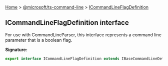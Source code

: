 [Home](./index) &gt; [@microsoft/ts-command-line](./ts-command-line.md) &gt; [ICommandLineFlagDefinition](./ts-command-line.icommandlineflagdefinition.md)

## ICommandLineFlagDefinition interface

For use with CommandLineParser, this interface represents a command line parameter that is a boolean flag.

<b>Signature:</b>

```typescript
export interface ICommandLineFlagDefinition extends IBaseCommandLineDefinition 
```
